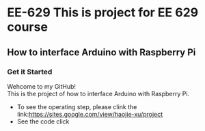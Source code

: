 # EE-629 This is project for EE 629 course 
## How to interface Arduino with Raspberry Pi  
### Get it Started  
Wehcome to my GitHub!  
This is the project of how to interface Arduino with Raspberry Pi.  
* To see the operating step, please clink the link:https://sites.google.com/view/haojie-xu/project  
* See the code click  
